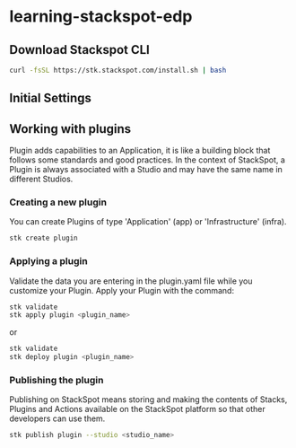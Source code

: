 # learning-stackspot-edp

## Download Stackspot CLI

```sh
curl -fsSL https://stk.stackspot.com/install.sh | bash
```

## Initial Settings

## Working with plugins
Plugin adds capabilities to an Application, it is like a building block that follows some standards and good practices. In the context of StackSpot, a Plugin is always associated with a Studio and may have the same name in different Studios.

### Creating a new plugin
You can create Plugins of type 'Application' (app) or 'Infrastructure' (infra).

```sh
stk create plugin
```

### Applying a plugin
Validate the data you are entering in the plugin.yaml file while you customize your Plugin.
Apply your Plugin with the command:

```sh
stk validate
stk apply plugin <plugin_name>
```

or

```sh
stk validate
stk deploy plugin <plugin_name>
```

### Publishing the plugin
Publishing on StackSpot means storing and making the contents of Stacks, Plugins and Actions available on the StackSpot platform so that other developers can use them.

```sh
stk publish plugin --studio <studio_name>
```